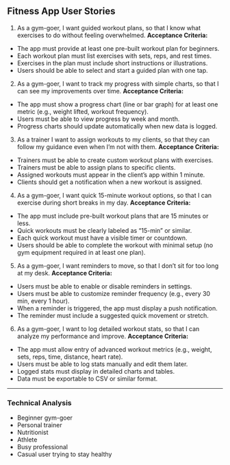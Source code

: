 ## Fitness App User Stories
1. As a gym-goer, I want guided workout plans, so that I know what exercises to do without feeling overwhelmed.
**Acceptance Criteria:**
- The app must provide at least one pre-built workout plan for beginners.
- Each workout plan must list exercises with sets, reps, and rest times.
- Exercises in the plan must include short instructions or illustrations.
- Users should be able to select and start a guided plan with one tap.

2. As a gym-goer, I want to track my progress with simple charts, so that I can see my improvements over time.
**Acceptance Criteria:**
- The app must show a progress chart (line or bar graph) for at least one metric (e.g., weight lifted, workout frequency).
- Users must be able to view progress by week and month.
- Progress charts should update automatically when new data is logged.

3. As a trainer I want to assign workouts to my clients, so that they can follow my guidance even when I’m not with them.
**Acceptance Criteria:**
- Trainers must be able to create custom workout plans with exercises.
- Trainers must be able to assign plans to specific clients.
- Assigned workouts must appear in the client’s app within 1 minute.
- Clients should get a notification when a new workout is assigned.

4. As a gym-goer, I want quick 15-minute workout options, so that I can exercise during short breaks in my day.
**Acceptance Criteria:**
- The app must include pre-built workout plans that are 15 minutes or less.
- Quick workouts must be clearly labeled as “15-min” or similar.
- Each quick workout must have a visible timer or countdown.
- Users should be able to complete the workout with minimal setup (no gym equipment required in at least one plan).

5. As a gym-goer, I want reminders to move, so that I don’t sit for too long at my desk.
**Acceptance Criteria:**
- Users must be able to enable or disable reminders in settings.
- Users must be able to customize reminder frequency (e.g., every 30 min, every 1 hour).
- When a reminder is triggered, the app must display a push notification.
- The reminder must include a suggested quick movement or stretch.

6. As a gym-goer, I want to log detailed workout stats, so that I can analyze my performance and improve.
**Acceptance Criteria:**
- The app must allow entry of advanced workout metrics (e.g., weight, sets, reps, time, distance, heart rate).
- Users must be able to log stats manually and edit them later.
- Logged stats must display in detailed charts and tables.
- Data must be exportable to CSV or similar format.
---
### Technical Analysis
- Beginner gym-goer
- Personal trainer
- Nutritionist
- Athlete
- Busy professional
- Casual user trying to stay healthy
